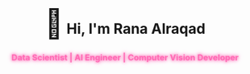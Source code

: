 <br clear="both" />

<h1 align="center">
  <span style="font-size: 2em;">👋</span> Hi, I'm Rana Alraqad
</h1>

### 

<!-- Glittery Pink Text with Animation -->
<h3 align="center">
  <span style="
    display: inline-block;
    animation: floatText 2.5s ease-in-out infinite alternate;
    color: #ff69b4;
    text-shadow: 0 0 5px #ff69b4, 0 0 10px #ff69b4;
    font-weight: bold;">
    Data Scientist | AI Engineer | Computer Vision Developer
  </span>
</h3>

<style>
@keyframes floatText {
  0% { transform: translateX(0); }
  50% { transform: translateX(10px); }
  100% { transform: translateX(-10px); }
}
</style>
